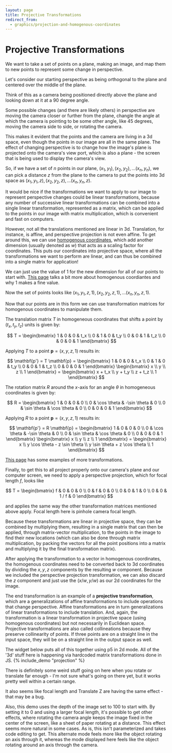 ```yaml
---
layout: page
title: Projective Transformations
redirect_from:
  - graphics/projection-and-homogenous-coordinates
---
```


# Projective Transformations

We want to take a set of points on a plane, making an image, and map them to new points to represent some change in perspective.

Let's consider our starting perspective as being orthogonal to the plane and centered over the middle of the plane.

Think of this as a camera being positioned directly above the plane and looking down at it at a 90 degree angle.

Some possible changes (and there are likely others) in perspective are moving the camera closer or further from the plane, changle the angle at which
the camera is pointing to be some other angle, like 45 degrees, moving the camera side to side, or rotating the camera.

This makes it evident that the points and the camera are living in a 3d space, even though the points in our image are all in
the same plane. The effect of changing perspective is to change how the image's plane is projected onto the camera's view port, which
is also a plane - the screen that is being used to display the camera's view.

So, if we have a set of $n$ points in our plane, ${(x_1, y_1), (x_2, y_2), \dots (x_n, y_n)}$, we can pick a distance $z$ from the plane
to the camera to put the points into 3d space as ${(x_1, y_1, z), (x_2, y_2, z), \dots (x_n, y_n, z)}.$ 

It would be nice if the transformations we want to apply to our image to represent perspective changes could be
linear transformations, because any number of successive linear transformations can be combined into a single linear transformation, represented as
a matrix, which can be applied to the points in our image with matrix multiplication, which is convenient and fast on computers.

However, not all the translations mentioned are linear in 3d. Translation, for instance, is affine, and perspective projection is not even
affine. To get around this, we can use [homogenous coordinates](https://en.wikipedia.org/wiki/Homogeneous_coordinates), which add another dimension
(usually denoted as $w$) that acts as a scaling factor for coordinates. This puts our coordinates into projective space, where all the transformations we want to perform are linear, and can thus be combined into a single matrix for application!

We can just use the value of 1 for the new dimension for all of our points to start with. [This page](https://www.tomdalling.com/blog/modern-opengl/explaining-homogenous-coordinates-and-projective-geometry/) talks a bit more about homogenous coordiantes and why 1 makes a fine value.

Now the set of points looks like ${(x_1, y_1, z, 1), (x_2, y_2, z, 1), \dots (x_n, y_n, z, 1)}.$

Now that our points are in this form we can use transformation matrices for homogenous coordinates to manipulate them.

The translation matrix $T$ in homogeneous coordinates that shifts a point by $(t_x, t_y, t_z)$ units is given by:

$$
T = \begin{bmatrix}
1 & 0 & 0 & t_x \\
0 & 1 & 0 & t_y \\
0 & 0 & 1 & t_z \\
0 & 0 & 0 & 1
\end{bmatrix}
$$

Applying $T$ to a point $\mathbf{p} = (x, y, z, 1)$ results in:

$$
\mathbf{p'} = T \mathbf{p} = \begin{bmatrix}
1 & 0 & 0 & t_x \\
0 & 1 & 0 & t_y \\
0 & 0 & 1 & t_z \\
0 & 0 & 0 & 1
\end{bmatrix} \begin{bmatrix}
x \\
y \\
z \\
1
\end{bmatrix} = \begin{bmatrix}
x + t_x \\
y + t_y \\
z + t_z \\
1
\end{bmatrix}
$$

The rotation matrix $R$ around the $x$-axis for an angle $\theta$ in homogeneous coordinates is given by:

$$
R = \begin{bmatrix}
1 & 0 & 0 & 0 \\
0 & \cos \theta & -\sin \theta & 0 \\
0 & \sin \theta & \cos \theta & 0 \\
0 & 0 & 0 & 1
\end{bmatrix}
$$

Applying $R$ to a point $\mathbf{p} = (x, y, z, 1)$ results in:

$$
\mathbf{p'} = R \mathbf{p} = \begin{bmatrix}
1 & 0 & 0 & 0 \\
0 & \cos \theta & -\sin \theta & 0 \\
0 & \sin \theta & \cos \theta & 0 \\
0 & 0 & 0 & 1
\end{bmatrix} \begin{bmatrix}
x \\
y \\
z \\
1
\end{bmatrix} = \begin{bmatrix}
x \\
y \cos \theta - z \sin \theta \\
y \sin \theta + z \cos \theta \\
1
\end{bmatrix}
$$

[This page](https://www.brainvoyager.com/bv/doc/UsersGuide/CoordsAndTransforms/SpatialTransformationMatrices.html) has some examples of more transformations.

Finally, to get this to all project properly onto our camera's plane and our computer screen, we need to apply a perspective projection, which for focal length $f$, looks like

$$
T = \begin{bmatrix}
f & 0 & 0 & 0 \\
0 & f & 0 & 0 \\
0 & 0 & 1 & 0 \\
0 & 0 & 1 / f & 0
\end{bmatrix}
$$

and applies the same way the other transformation matrices mentioned above apply. Focal length here is pinhole camera focal length.

Because these transformations are linear in projective space, they can be combined by multiplying them, resulting in a single matrix that can then be applied, through matrix-vector multiplication, to the points in the image to find their new locations (which can also be done through matrix multiplication, by packing the vectors for all the point positions into a matrix and multiplying it by the final transformation matrix).

After applying the transformation to a vector in homogenous coordinates, the homogenous coordinates need to be converted back to 3d coordinates by dividing the $x, y, z$ components by
the resulting $w$ component. Because we included the perspective projection transformation, we can also discard the $z$ component and just use the $(x/w, y/w)$ as our 2d coordinates for the image.

The end transformation is an example of a **projective transformation**, which are a generalizations of affine transformations to include operations that change perspective. Affine transformations are in turn generalizations of linear transformations to include translation. And, again, the transformation is a linear transformation in projective space (using homogenous coordinates) but not necessarily in Euclidean space. Projective transformations are also called collineations because they preserve collinearity of points. If three points are on a straight line in the input space, they will be on a straight line in the output space as well.

The widget below puts all of this together using p5 in 2d mode. All of the '3d' stuff here is happening via hardcoded matrix transformations done in JS. 
{% include_demo "projection" %}

There is definitely some weird stuff going on here when you rotate or translate far enough - I'm not sure what's going on there yet, but it works pretty well within a certain range.

It also seems like focal length and Translate Z are having the same effect - that may be a bug.

Also, this demo uses the depth of the image set to $100$ to start with. By setting it to $0$ and using a larger focal length, it's possible to get other effects, where rotating the camera angle keeps the image fixed in the center of the screen, like a sheet of paper rotating at a distance. This effect seems more natural in some cases. As is, this isn't parameterized and takes code editing to get. This alternate mode feels more like the object rotating an axis through it, whereas the mode displayed here feels like the object rotating around an axis through the camera.

